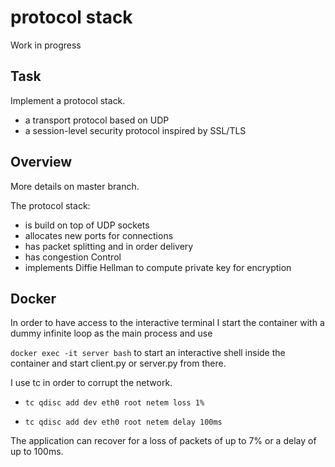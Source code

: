 # protocol stack
Work in progress
## Task
Implement a protocol stack.
* a transport protocol based on UDP
* a session-level security protocol inspired by SSL/TLS

## Overview
More details on master branch. 

The protocol stack:
* is build on top of UDP sockets
* allocates new ports for connections
* has packet splitting and in order delivery 
* has congestion Control
* implements Diffie Hellman to compute private key for encryption


## Docker
In order to have access to the interactive terminal I start the container with a dummy infinite loop as the main process and use 

```docker exec -it server bash``` 
to start an interactive shell inside the container and start client.py or server.py from there.

I use tc in order to corrupt the network.

* ```tc qdisc add dev eth0 root netem loss 1%```

* ```tc qdisc add dev eth0 root netem delay 100ms```


The application can recover for a loss of packets of up to 7% or a delay of up to 100ms.


